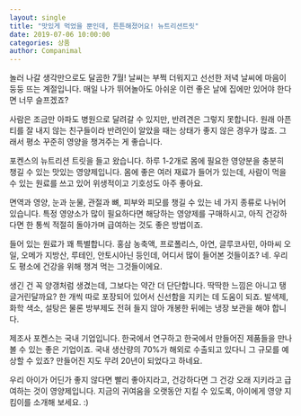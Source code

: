 ```yaml
---
layout: single
title: "맛있게 먹었을 뿐인데, 튼튼해졌어요! 뉴트리션트릿"
date: 2019-07-06 10:00:00
categories: 상품
author: Companimal
---
```


놀러 나갈 생각만으로도 달곰한 7월! 날씨는 부쩍 더워지고 선선한 저녁 날씨에 마음이 둥둥 뜨는 계절입니다. 매일 나가 뛰어놀아도 아쉬운 이런 좋은 날에 집에만 있어야 한다면 너무 슬프겠죠?

사람은 조금만 아파도 병원으로 달려갈 수 있지만, 반려견은 그렇지 못합니다. 원래 아픈 티를 잘 내지 않는 친구들이라 반려인이 알았을 때는 상태가 좋지 않은 경우가 많죠. 그래서 평소 꾸준히 영양을 챙겨주는 게 좋습니다.

포켄스의 뉴트리션 트릿을 들고 왔습니다. 하루 1-2개로 몸에 필요한 영양분을 충분히 챙길 수 있는 맛있는 영양제입니다. 몸에 좋은 여러 재료가 들어가 있는데, 사람이 먹을 수 있는 원료를 쓰고 있어 위생적이고 기호성도 아주 좋아요.

면역과 영양, 눈과 눈물, 관절과 뼈, 피부와 피모를 챙길 수 있는 네 가지 종류로 나뉘어 있습니다. 특정 영양소가 많이 필요하다면 해당하는 영양제를 구매하시고, 아직 건강하다면 한 통씩 적절히 돌아가며 급여하는 것도 좋은 방법이죠.

들어 있는 원료가 꽤 특별합니다. 홍삼 농축액, 프로폴리스, 아연, 글루코사민, 아마씨 오일, 오메가 지방산, 루테인, 안토시아닌 등인데, 어디서 많이 들어본 것들이죠? 네. 우리도 평소에 건강을 위해 챙겨 먹는 그것들이에요.

생긴 건 꼭 양갱처럼 생겼는데, 그보다는 약간 더 단단합니다. 딱딱한 느낌은 아니고 탱글거린달까요? 한 개씩 따로 포장되어 있어서 신선함을 지키는 데 도움이 되죠. 발색제, 화학 색소, 설탕은 물론 방부제도 전혀 들지 않아 개봉한 뒤에는 냉장 보관을 해야 합니다.

제조사 포켄스는 국내 기업입니다. 한국에서 연구하고 한국에서 만들어진 제품들을 만나볼 수 있는 좋은 기업이죠. 국내 생산량의 70%가 해외로 수출되고 있다니 그 규모를 예상할 수 있죠? 만들어진 지도 무려 20년이 되었다고 하네요.

우리 아이가 어딘가 좋지 않다면 빨리 좋아지라고, 건강하다면 그 건강 오래 지키라고 급여하는 것이 영양제입니다. 지금의 귀여움을 오랫동안 지킬 수 있도록, 아이에게 영양 지킴이를 소개해 보세요. :)
